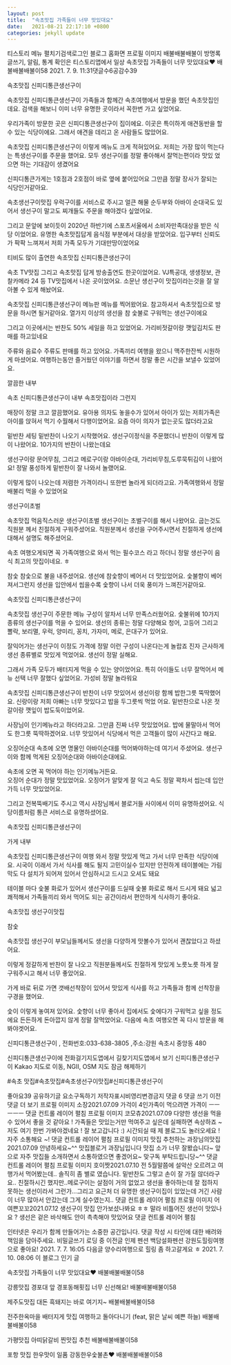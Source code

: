 ```yaml
---
layout: post
title:  "속초맛집 가족들이 너무 맛있대요"
date:   2021-08-21 22:17:10 +0800
categories: jekyll update
---
```

티스토리 메뉴 펼치기검색로그인
블로그 홈화면
프로필 이미지
배불배불배불이
방명록
글쓰기, 알림, 통계 확인은 티스토리앱에서
일상
속초맛집 가족들이 너무 맛있대요♥
배불배불배불이58
2021. 7. 9. 11:31댓글수6공감수39

속초맛집 신피디통큰생선구이
 


속초맛집 신피디통큰생선구이
가족들과 함께간 속초여행에서 
방문을 했던 속초맛집인데요. 
검색을 해보니 이미 너무 유명한
곳이라서 꼭한번 가고 싶었어요. 

우리가족이 방문한 곳은 
신피디통큰생선구이 집이에요. 
이곳은 특이하게 애견동반을 
할수 있는 식당이에요. 
그래서 애견을 데리고 온 
사람들도 많았어요. 

 


속초맛집 신피디통큰생선구이
이렇게 메뉴도 크게 적혀있어요.
저희는 가장 많이 먹는다는
특생선구이를 주문을 했어요. 
모두 생선구이를 정말 
좋아해서 잘먹는편이라 맛있
었으면 하는 기대감이 생겼어요

신피디통큰가게는 1호점과 
2호점이 바로 옆에 붙어있어요
그만큼 정말 장사가 잘되는
식당인거같아요. 

 


속초생선구이맛집
우럭구이를 서비스로 주시고 
얼큰 해물 순두부와 아바이 
순대국도 있어서 생선구이
말고도 찌개들도 주문을 
해야겠다 싶었어요. 

그리고 문앞에 보이듯이 
2020년 하반기에 스포츠서울에서 
소비자만족대상을 받은 식당
이었어요. 유명한 속초맛집답게 
음식점 부분에서 대상을 받았어요. 
입구부터 신뢰도가 팍팍 느껴져서
저희 가족 모두가 기대만땅이었어요 

 


티비도 많이 출연한 속초맛집 신피디통큰생선구이

속초 TV맛집
그리고 속초맛집 답게 방송출연도
한곳이었어요.  VJ특공대, 생생정보, 
관찰카메라 24 등 TV맛집에서 
나온 곳이었어요. 
소문난 생선구이 맛집이라는것을
잘 알아볼 수 있게 해놨어요. 

 


속초맛집 신피디통큰생선구이 메뉴판
메뉴를 찍어왔어요. 참고하셔서 
속초맛집으로 방문을 하시면 
될거같아요. 열가지 이상의 
생선을 참 숯불로 구워먹는 
생선구이에요

그리고 이곳에서는 반찬도 50% 
세일을 하고 있었어요. 
가리비젓갈이랑 깻잎김치도 
판매를 하고있네요 

 


주류와 음료수
주류도 판매를 하고 있어요. 
가족끼리 여행을 왔으니 
맥주한잔씩 시원하게 
마셨어요. 여행하는동안
즐거웠던 이야기를 하면서 
정말 좋은 시간을 보낼수 
있었어요.

 


깔끔한 내부

속초 신피디통큰생선구이 내부
속초맛집이라 그런지

매장이 정말 크고 깔끔했어요. 
유아용 의자도 놓을수가 
있어서 아이가 있는 저희가족은
아이를 앉혀서 먹기 수월해서 
다행이었어요. 
요즘 아이 의자가 없는곳도 
많더라고요 

 


밑반찬 세팅
밑반찬이 나오기 시작했어요. 
생선구이정식을 주문했더니 
반찬이 이렇게 많이 나왔어요. 
10가지의 반찬이 나왔는데요 

생선구이랑 문어무침, 그리고 
메로구이랑 아바이순대, 
가리비무침,도루묵튀김이 
나왔어요! 정말 풍성하게 
밑반찬이 잘 나와서 놀랬어요. 

이렇게 많이 나오는데 저렴한 
가격이라니 또한번 놀라게 
되더라고요. 가족여행와서 
정말 배불리 먹을 수 있었어요

 


생선구이초벌

속초맛집 먹음직스러운 생선구이초벌
생선구이는 초벌구이를 해서 
나왔어요. 굽는것도 직원분
께서 친절하게 구워주셨어요. 
직원분께서 생선을 구어주시면서
친절하게 생선에 대해서 
설명도 해주셨어요.

속초 여행오게되면 꼭 가족여행으로 
와서 먹는 필수코스 라고 하더니 
정말 생선구이 음식 최고의 
맛집이네요.  ㅎ

 


참숯
참숯으로 불을 내주셨어요. 
생선에 참숯향이 베어서 
더 맛있었어요. 
숯불향이 베어져서그런지 
생선을 입안에서 씹을수록
숯향이 나서 더욱 풍미가 
느껴진거같아요. 

 


속초맛집 신피디통큰생선구이

속초맛집 생선구이
주문한 메뉴 구성이 알차서
너무 만족스러웠어요.
숯불위에 10가지 종류의 
생선구이를 먹을 수 있어요.
생선의 종류는 정말 다양해요
청어, 고등어 그리고 뽈락, 
보리멸, 우럭, 양미리, 
꽁치, 가자미, 메로, 은대구가 
있어요.  

 


잘익어가는 생선구이
이정도 가격에 정말 이런 
구성이 나온다는게 놀랍죠 
진자 근사하게 생선 종류별로
맛있게 먹었어요. 
생선이 정말 실해요. 

그래서 가족 모두가 배터지게
먹을 수 있는 양이었어요. 
특히 아이들도 너무 잘먹어서 
메뉴 선택 너무 잘했다 싶었어요. 
가성비 정말 놀라워요 

 


속초맛집 신피디통큰생선구이
반찬이 너무 맛있어서 생선이랑
함께 밥한그릇 뚝딱했어요. 
신랑이랑 저희 아빠는 너무 
맛있다고 밥을 두그릇씩 먹었
어요. 밑반찬으로 나온 젓갈이랑
깻잎이 밥도둑이었어요. 

사장님이 인기메뉴라고 하더라고요. 
그만큼 진짜 너무 맛있었어요.
밥에 물말아서 먹어도 한그릇
뚝딱하겠어요. 
너무 맛있어서 식당에서 먹은 
고객들이 많이 사간다고 해요. 

 


오징어순대
속초에 오면 명물인 아바이순대를 
먹어봐야하는데 여기서 주셨어요. 
생선구이와 함께 먹게된 
오징어순대와 아바이순대에요.
 
속초에 오면 꼭 먹어야 하는
인기메뉴거든요.  
오징어 순대가 정말 맛있었어요. 
오징어가 알맞게 잘 익고
속도 정말 꽉차서 씹는데 
입안 가득 너무 맛있었어요. 

그리고 전복뚝배기도 주시고 
역시 사장님께서 블로거들 
사이에서 이미 유명하셨어요. 
식당이름처럼 통큰 서비스로 
유명하셨어요. 

 


속초맛집 신피디통큰생선구이

가게 내부

속초맛집 신피디통큰생선구이
여행 와서 정말 맛있게 먹고
가서 너무 만족한 식당이에요. 
시국이 이래서 가서 식사를
해도 될지 고민이실수 있지만
안전하게 테이블에는 가림막도 
다 설치가 되어져 있어서 
안심하시고 드시고 오셔도 돼요

테이블 마다 숯불 화로가 
있어서 생선구이를 드실때 
숯불 화로로 해서 드시게 돼요
넓고 쾌적해서 가족들끼리 
와서 먹어도 되는 공간이라서
편안하게 식사하기 좋아요. 

 


속초맛집 생선구이맛집

참숯

속초맛집 생선구이
부모님들께서도 생선을 
다양하게 맛볼수가 있어서 
괜찮았다고 하셨어요. 

이렇게 정갈하게 반찬이 
잘 나오고 직원분들께서도 
친절하게 맛있게 노릇노릇
하게 잘 구워주시고 해서 
너무 좋았어요. 

가게 바로 뒤로 가면 
갯배선착장이 있어서 
맛있게 식사를 하고 
가족들과 함께 선착장을
구경을 했어요. 

숯이 이렇게 놓여져 있어요. 
숯향이 너무 좋아서 집에서도 
숯에다가 구워먹고 싶을 정도에요 
든든하게 돈아깝지 않게 
정말 잘먹었어요. 
다음에 속초 여행오면 꼭 
다시 방문을 해봐야겟어요. 

 

신피디통큰생선구이
, 전화번호:033-638-3805
,주소:강원 속초시 중앙동 480

신피디통큰생선구이에 전화걸기지도앱에서 길찾기지도앱에서 보기
신피디통큰생선구이
Kakao 지도로 이동, NGII, OSM
지도 잠금 해제하기
 

#속초 맛집#속초맛집#속초생선구이맛집#신피디통큰생선구이

좋아요39
공유하기글 요소구독하기
저작자표시비영리변경금지
댓글 6
댓글 쓰기
이전 댓글 더 보기
프로필 이미지
소장2021.07.09
가걱이 4인가족이 먹으려면 가격이 ㅡㅡㅡㅡㅡ
댓글 컨트롤 레이어 펼침
프로필 이미지
코모츄2021.07.09
다양한 생선을 먹을 수 있어서 좋을 것 같아요 !
가족들은 맛있는거만 먹여주고 싶은데 실패하면 속상하죠 ~
저도 여기 한번 가봐야겠네요 !
잘 보고갑니다 :)
시간되실 때 제 블로그도 놀러오세요 !
자주 소통해요 ~!
댓글 컨트롤 레이어 펼침
프로필 이미지
맛집 추천하는 과장님의맛집2021.07.09
안녕하세요~^^ 맛집블로거 과장님입니다
맛집 소가 너무 잘봤습니다~ 앞으로 자주
맛집들 소개하면서 소통하였으면 좋겠어요~
맞구독 부탁드립니당~^^
댓글 컨트롤 레이어 펼침
프로필 이미지
호이짯2021.07.10
전 5월말쯤에 설악산 오르려고 여행가서 먹어봤는데..
솔직히 좀 별로 였습니다. 밑반찬도 그렇고 손이 잘 가질 않더라구요.. 친절하시긴 했지만..메로구이는 살점이 거의 없었고 생선을 좋아하는데 잘 접하지 못하는 생선이라서 그런가...그리고 요근처 더 유명한 생선구이집이 있었는데 거긴 사람이 너무 많아서 안갔는데 그게 실수였는지..
댓글 컨트롤 레이어 펼침
프로필 이미지
어여쁜꼬꼬2021.07.12
생선구이 맛집 안가보셨나봐요 ㅎㅎ
말라 비틀어진 생선이 맛있나요 ?
생선은 겉은 바삭해도 안이 촉촉해야 맛있어요
댓글 컨트롤 레이어 펼침

인터넷은 우리가 함께 만들어가는 소중한 공간입니다. 댓글 작성 시 타인에 대한 배려와 책임을 담아주세요.
비밀글쓰기
로딩 중
이전글
인제 펜션 백담설화펜션 강원도힐링여행으로 좋아요!
2021. 7. 7. 16:05
다음글
양수리여행으로 힐링 좀 하고갈게요 ㅎ
2021. 7. 10. 08:06
이 블로그 인기 글

속초맛집 가족들이 너무 맛있대요♥
배불배불배불이58

강릉맛집 경포대 앞 경포동해횟집 너무 신선해요!
배불배불배불이58

제주도맛집 대돈 흑돼지는 바로 여기지~
배불배불배불이58

전주한옥마을 배터지게 맛집 여행하고 돌아다니기 (feat, 맑은 날씨 예쁜 하늘)
배불배불배불이58

가평맛집 아띠닭갈비 찐맛집 추천
배불배불배불이58

포항 맛집 한우맛이 일품 강동한우숯불촌♥
배불배불배불이58